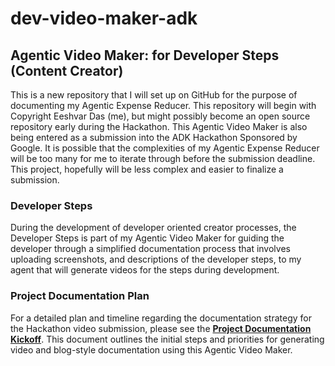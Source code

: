 # dev-video-maker-adk

## Agentic Video Maker: for Developer Steps (Content Creator)

This is a new repository that I will set up on GitHub for the purpose of documenting my Agentic Expense Reducer. This repository will begin with Copyright Eeshvar Das (me), but might possibly become an open source repository early during the Hackathon. This Agentic Video Maker is also being entered as a submission into the ADK Hackathon Sponsored by Google. It is possible that the complexities of my Agentic Expense Reducer will be too many for me to iterate through before the submission deadline. This project, hopefully will be less complex and easier to finalize a submission.

### Developer Steps

During the development of developer oriented creator processes, the Developer Steps is part of my Agentic Video Maker for guiding the developer through a simplified documentation process that involves uploading screenshots, and descriptions of the developer steps, to my agent that will generate videos for the steps during development.

### Project Documentation Plan

For a detailed plan and timeline regarding the documentation strategy for the Hackathon video submission, please see the **[Project Documentation Kickoff](./documentation-kickstart.md)**. This document outlines the initial steps and priorities for generating video and blog-style documentation using this Agentic Video Maker.
